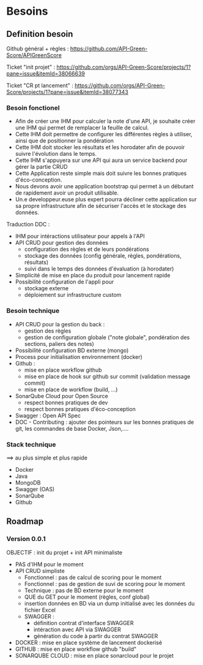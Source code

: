 # Besoins

## Definition besoin

Github général + règles : https://github.com/API-Green-Score/APIGreenScore

Ticket "init projet" : https://github.com/orgs/API-Green-Score/projects/1?pane=issue&itemId=38066639

Ticket "CR pt lancement" : https://github.com/orgs/API-Green-Score/projects/1?pane=issue&itemId=38077343

### Besoin fonctionel

- Afin de créer une IHM pour calculer la note d'une API, je souhaite créer une IHM qui permet de remplacer la feuille de calcul.
- Cette IHM doit permettre de configurer les différentes règles à utiliser, ainsi que de positionner la pondération
- Cette IHM doit stocker les résultats et les horodater afin de pouvoir suivre l'évolution dans le temps.
- Cette IHM s'appuyera sur une API qui aura un service backend pour gérer la partie CRUD
- Cette Application reste simple mais doit suivre les bonnes pratiques d'éco-conception.
- Nous devons avoir une application bootstrap qui permet à un débutant de rapidement avoir un produit utilisable.
- Un.e developpeur.euse plus expert pourra décliner cette application sur sa propre infrastructure afin de sécuriser l'accès et le stockage des données.

Traduction DDC :

- IHM pour intéractions utilisateur pour appels à l'API
- API CRUD pour gestion des données
  - configuration des règles et de leurs pondérations
  - stockage des données (config générale, règles, pondérations, résultats)
  - suivi dans le temps des données d'évaluation (à horodater)
- Simplicité de mise en place du produit pour lancement rapide
- Possibilité configuration de l'appli pour
  - stockage externe
  - déploiement sur infrastructure custom

### Besoin technique

- API CRUD pour la gestion du back :
  - gestion des règles
  - gestion de configuration globale ("note globale", pondération des sections, paliers des notes)
- Possibilité configuration BD externe (mongo)
- Process pour initialisation environnement (docker)
- Github :
  - mise en place workflow github
  - mise en place de hook sur github sur commit (validation message commit)
  - mise en place de workflow (build, ...)
- SonarQube Cloud pour Open Source
  - respect bonnes pratiques de dev
  - respect bonnes pratiques d'éco-conception
- Swagger : Open API Spec
- DOC - Contributing : ajouter des pointeurs sur les bonnes pratiques de git, les commandes de base Docker, Json,….

### Stack technique

==> au plus simple et plus rapide

- Docker
- Java
- MongoDB
- Swagger (OAS)
- SonarQube
- Github

## Roadmap

### Version 0.0.1

OBJECTIF : init du projet + init API minimaliste

- PAS d'IHM pour le moment
- API CRUD simpliste
  - Fonctionnel : pas de calcul de scoring pour le moment
  - Fonctionnel : pas de gestion de suvi de scoring pour le moment
  - Technique : pas de BD externe pour le moment
  - QUE du GET pour le moment (règles, conf global)
  - insertion données en BD via un dump initialisé avec les données du fichier Excel
  - SWAGGER :
    - définition contrat d'interface SWAGGER
    - intéraction avec API via SWAGGER
    - génération du code à partir du contrat SWAGGER
- DOCKER : mise en place système de lancement dockerisé
- GITHUB : mise en place workflow github "build"
- SONARQUBE CLOUD : mise en place sonarcloud pour le projet
